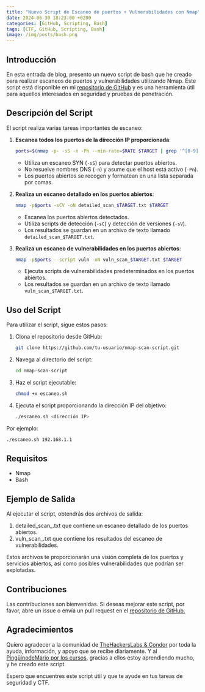 ```yaml
---
title: "Nuevo Script de Escaneo de puertos + Vulnerabilidades con Nmap"
date: 2024-06-30 18:23:00 +0200
categories: [GitHub, Scripting, Bash]
tags: [CTF, GitHub, Scripting, Bash]
image: /img/posts/bash.png
---
```


## Introducción

En esta entrada de blog, presento un nuevo script de bash que he creado para realizar escaneos de puertos y vulnerabilidades utilizando Nmap. Este script está disponible en mi [repositorio de GitHub](https://github.com/tu-usuario/nmap-scan-script) y es una herramienta útil para aquellos interesados en seguridad y pruebas de penetración.

## Descripción del Script

El script realiza varias tareas importantes de escaneo:

1. **Escanea todos los puertos de la dirección IP proporcionada**:
    ```bash
    ports=$(nmap -p- -sS -n -Pn --min-rate=$RATE $TARGET | grep '^[0-9]' | cut -d '/' -f 1 | tr '\n' ',' | sed 's/,$//')
    ```
    - Utiliza un escaneo SYN (`-sS`) para detectar puertos abiertos.
    - No resuelve nombres DNS (`-n`) y asume que el host está activo (`-Pn`).
    - Los puertos abiertos se recogen y formatean en una lista separada por comas.

2. **Realiza un escaneo detallado en los puertos abiertos**:
    ```bash
    nmap -p$ports -sCV -oN detailed_scan_$TARGET.txt $TARGET
    ```
    - Escanea los puertos abiertos detectados.
    - Utiliza scripts de detección (`-sC`) y detección de versiones (`-sV`).
    - Los resultados se guardan en un archivo de texto llamado `detailed_scan_$TARGET.txt`.

3. **Realiza un escaneo de vulnerabilidades en los puertos abiertos**:
    ```bash
    nmap -p$ports --script vuln -oN vuln_scan_$TARGET.txt $TARGET
    ```
    - Ejecuta scripts de vulnerabilidades predeterminados en los puertos abiertos.
    - Los resultados se guardan en un archivo de texto llamado `vuln_scan_$TARGET.txt`.

## Uso del Script

Para utilizar el script, sigue estos pasos:

1. Clona el repositorio desde GitHub:
    ```bash
    git clone https://github.com/tu-usuario/nmap-scan-script.git
    ```

2. Navega al directorio del script:
    ```bash
    cd nmap-scan-script
    ```

3. Haz el script ejecutable:
    ```bash
    chmod +x escaneo.sh
    ```

4. Ejecuta el script proporcionando la dirección IP del objetivo:
    ```bash
    ./escaneo.sh <dirección IP>
    ```

Por ejemplo:
```bash
./escaneo.sh 192.168.1.1
```

## Requisitos 
- Nmap
- Bash

## Ejemplo de Salida

Al ejecutar el script, obtendrás dos archivos de salida:

1. detailed_scan_<TARGET>.txt que contiene un escaneo detallado de los puertos abiertos.
2. vuln_scan_<TARGET>.txt que contiene los resultados del escaneo de vulnerabilidades.

Estos archivos te proporcionarán una visión completa de los puertos y servicios abiertos, así como posibles vulnerabilidades que podrían ser explotadas.

## Contribuciones

Las contribuciones son bienvenidas. Si deseas mejorar este script, por favor, abre un issue o envía un pull request en el [repositorio de GitHub.](https://github.com/tu-usuario/nmap-scan-script)

## Agradecimientos 

Quiero agradecer a la comunidad de [TheHackersLabs & Condor](https://thehackerslabs.com/) por toda la ayuda, información, y apoyo que se recibe diariamente.
Y al [PingüinodeMario por los cursos](https://elrincondelhacker.es/), gracias a ellos estoy aprendiendo mucho, y he creado este script.

Espero que encuentres este script útil y que te ayude en tus tareas de seguridad y CTF.